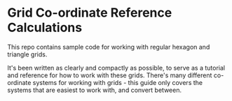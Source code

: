 # Grid Co-ordinate Reference Calculations

This repo contains sample code for working with regular hexagon and triangle grids.

It's been written as clearly and compactly as possible, to serve as a tutorial and reference for how to work with these grids. 
There's many different co-ordinate systems for working with grids - this guide only covers the systems that are easiest to work with, and convert between.